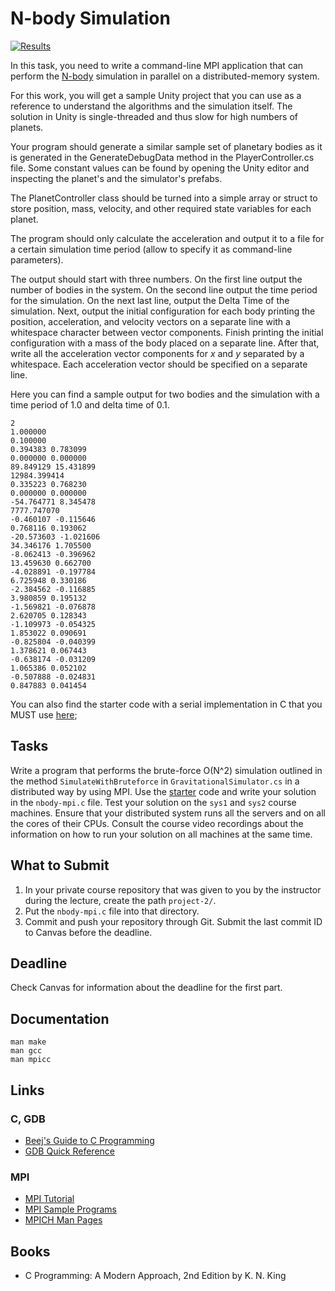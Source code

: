N-body Simulation
=================

[![Results](https://i.imgur.com/AWRaQH4.png)](https://drive.google.com/open?id=1LLFR2NcRhT2R43SCoZ69322wU0EMG35S)

In this task, you need to write a command-line MPI application that can perform
the [N-body](http://www.scholarpedia.org/article/N-body_simulations_(gravitational)) simulation in
parallel on a distributed-memory system.

For this work, you will get a sample Unity project that you can use as a
reference to understand the algorithms and the simulation itself. The solution
in Unity is single-threaded and thus slow for high numbers of planets.

Your program should generate a similar sample set of planetary bodies as it is
generated in the GenerateDebugData method in the PlayerController.cs file. Some
constant values can be found by opening the Unity editor and inspecting the
planet's and the simulator's prefabs.

The PlanetController class should be turned into a simple array or struct to
store position, mass, velocity, and other required state variables for each
planet.

The program should only calculate the acceleration and output it to a file for a
certain simulation time period (allow to specify it as command-line parameters).

The output should start with three numbers. On the first line output the number
of bodies in the system. On the second line output the time period for the
simulation.  On the next last line, output the Delta Time of the simulation.
Next, output the initial configuration for each body printing the position,
acceleration, and velocity vectors on a separate line with a whitespace
character between vector components. Finish printing the initial configuration
with a mass of the body placed on a separate line.  After that, write all the
acceleration vector components for _x_ and _y_ separated by a whitespace. Each
acceleration vector should be specified on a separate line.

Here you can find a sample output for two bodies and the simulation with a time
period of 1.0 and delta time of 0.1.

```
2
1.000000
0.100000
0.394383 0.783099
0.000000 0.000000
89.849129 15.431899
12984.399414
0.335223 0.768230
0.000000 0.000000
-54.764771 8.345478
7777.747070
-0.460107 -0.115646
0.768116 0.193062
-20.573603 -1.021606
34.346176 1.705500
-8.062413 -0.396962
13.459630 0.662700
-4.028891 -0.197784
6.725948 0.330186
-2.384562 -0.116885
3.980859 0.195132
-1.569821 -0.076878
2.620705 0.128343
-1.109973 -0.054325
1.853022 0.090691
-0.825804 -0.040399
1.378621 0.067443
-0.638174 -0.031209
1.065386 0.052102
-0.507888 -0.024831
0.847883 0.041454
```

You can also find the starter code with a serial implementation in C that you
MUST use [here](https://github.com/toksaitov/nbody-starter);

## Tasks

Write a program that performs the brute-force O(N^2) simulation outlined in the
method `SimulateWithBruteforce` in `GravitationalSimulator.cs` in a distributed
way by using MPI. Use the [starter](https://github.com/toksaitov/nbody-starter)
code and write your solution in the `nbody-mpi.c` file. Test your solution on
the `sys1` and `sys2` course machines. Ensure that your distributed system runs
all the servers and on all the cores of their CPUs. Consult the course video
recordings about the information on how to run your solution on all machines at
the same time.

## What to Submit

1. In your private course repository that was given to you by the instructor
   during the lecture, create the path `project-2/`.
2. Put the `nbody-mpi.c` file into that directory.
3. Commit and push your repository through Git. Submit the last commit ID to
   Canvas before the deadline.

## Deadline

Check Canvas for information about the deadline for the first part.

## Documentation

    man make
    man gcc
    man mpicc

## Links

### C, GDB

* [Beej's Guide to C Programming](https://beej.us/guide/bgc)
* [GDB Quick Reference](http://users.ece.utexas.edu/~adnan/gdb-refcard.pdf)

### MPI

* [MPI Tutorial](https://mpitutorial.com/tutorials/running-an-mpi-cluster-within-a-lan)
* [MPI Sample Programs](https://computing.llnl.gov/tutorials/mpi/exercise.html)
* [MPICH Man Pages](https://www.mpich.org/static/docs/v3.1)

## Books

* C Programming: A Modern Approach, 2nd Edition by K. N. King
